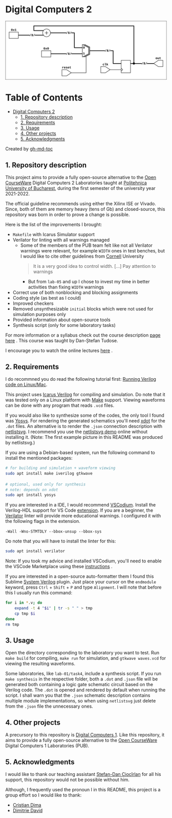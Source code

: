 # Digital Computers 2

<img align="center" src="resources/counter.svg">

Table of Contents
=================

* [Digital Computers 2](#digital-computers-2)
   * [1. Repository description](#1-repository-description)
   * [2. Requirements](#2-requirements)
   * [3. Usage](#3-usage)
   * [4. Other projects](#4-other-projects)
   * [5. Acknowledgments](#5-acknowledgments)

Created by [gh-md-toc](https://github.com/ekalinin/github-markdown-toc)

## 1. Repository description

This project aims to provide a fully open-source alternative to the
[Open CourseWare](https://ocw.cs.pub.ro/courses/cn1) Digital Computers 2
Laboratories taught at [Politehnica University of Bucharest](upb.ro), during the
first semester of the university year 2021-2022.

The official guideline recommends using either the Xilinx ISE or Vivado. Since,
both of them are memory heavy (tens of Gb) and closed-source, this repository
was born in order to prove a change is possible.

Here is the list of the improvements I brought:

- `Makefile` with Icarus Simulator support
- Verilator for linting with all warnings managed
    - Some of the members of the PUB team felt like not all Verilator warnings
    were relevant, for example `WIDTH` ones in test benches, but I would like to
    cite other guidelines from [Cornell](https://people.ece.cornell.edu/land/courses/ece5760/Verilog/Verilog_index.html)
    University
        > It is a very good idea to control width. [...] Pay attention to
        > warnings
        - But from `lab-05` and up I chose to invest my time in better
            activities than fixing `WIDTH` warnings
- Correct use of both nonblocking and blocking assignments
- Coding style (as best as I could)
- Improved checkers
- Removed unsynthesizable `initial` blocks which were not used for simulation
    purposes only
- Provided information about open-source tools
- Synthesis script (only for some laboratory tasks)

For more information or a syllabus check out the course description
[page here](https://cs.pub.ro/index.php/education/courses/60-under/an3underg/125-digital-computers-2)
. This course was taught by Dan-Ștefan Tudose.

I encourage you to watch the online lectures
[here](https://www.youtube.com/watch?v=Jj2X13nKH7Y&list=PLwhXkdjzBNZ_2KzgsrSPQ_ZYNhFVFPXWI)
.

## 2. Requirements

I do recommned you do read the following tutorial first:
[Running Verilog code on Linux/Mac](https://medium.com/macoclock/running-verilog-code-on-linux-mac-3b06ddcccc55).

This project uses [Icarus Verilog](http://iverilog.icarus.com/) for compiling
and simulation. Do note that it was tested only on a Linux platform with
[Make](https://www.gnu.org/software/make/) support. Viewing waveforms can be
done with any program that reads `.vcd` files.

If you would also like to synthesize some of the codes, the only tool I found
was [Yosys](http://www.clifford.at/yosys/). For rendering the generated
schematics you'll need [xdot](https://github.com/jrfonseca/xdot.py) for the
`.dot` files. An alternative is to render the `.json` connection description
with [netlistsvg](https://github.com/nturley/netlistsvg). I recommend you use
the [netlistsvg demo](https://neilturley.dev/netlistsvg/) online without
installing it. (Note: The first example picture in this README was produced by
netlistsvg.)

If you are using a Debian-based system, run the following command to install
the mentioned packages:

```bash
# for building and simulation + waveform viewing
sudo apt install make iverilog gtkwave

# optional, used only for synthesis
# note: depends on xdot
sudo apt install yosys
```

If you are interested in a IDE, I would recommend
[VSCodium](https://vscodium.com/). Install the Verilog-HDL support for VS Code
[extension](https://github.com/mshr-h/vscode-verilog-hdl-support).
If you are a beginner, the [Verilator](https://www.veripool.org/verilator/) 
linter will provide more educational warnings. I configured it with the
following flags in the extension.

```-Wall -Wno-STMTDLY --bbox-unsup --bbox-sys```

Do note that you will have to install the linter for this:

```bash
sudo apt install verilator
```

Note: If you took my advice and installed VSCodium, you'll need to enable the VSCode
Marketplace using these
[instructions](https://github.com/VSCodium/vscodium/blob/master/DOCS.md#extensions-marketplace)
.

If you are interested in a open-source auto-formatter them I found this Sublime
[System Verilog](https://sv-doc.readthedocs.io/) plugin. Just place your cursor
on the `endmodule` keyword, press `Ctrl` + `Shift` + `P` and type `Alignment`. I
will note that before this I usually run this command:

```bash
for i in *.v; do
    expand -t 4 "$i" | tr -s " " > tmp
    cp tmp $i
done
rm tmp
```

## 3. Usage

Open the directory corresponding to the laboratory you want to test. Run
`make build` for compiling, `make run` for simulation, and `gtkwave waves.vcd`
for viewing the resulting waveforms.

Some laboratories, like `lab-01/task4`, include a synthesis script. If
you run `make synthesis` in the respective folder, both a `.dot` and `.json`
file will be generated both containing a logic gate schematic circuit based on
the Verilog code. The `.dot` is opened and rendered by default when running the
script. I shall warn you that the `.json` schematic description contains
multiple module implementations, so when using `netlistsvg` just delete from
the `.json` file the unnecessary ones.

## 4. Other projects

A precursory to this repository is
[Digital Computers 1](https://github.com/mateibarbu19/digital-computers-1).
Like this repository, it aims to provide a fully open-source alternative to the
[Open CourseWare](https://ocw.cs.pub.ro/courses/cn2) Digital Computers 1
Laboratories (PUB).

## 5. Acknowledgments

I would like to thank our teaching assistant
[Ștefan-Dan Ciocîrlan](https://github.com/sdcioc)
for all his support, this repository would not be possible without him.

Although, I frequently used the pronoun I in this README, this project is a
group effort so I would like to thank:

- [Cristian Dima](https://github.com/Cartofie)
- [Dimitrie David](https://github.com/dimitriedavid/)
